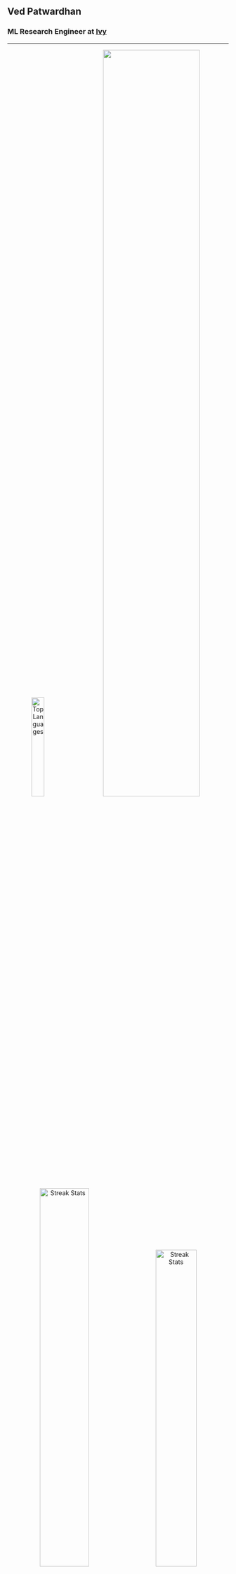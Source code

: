 ## Ved Patwardhan

### ML Research Engineer at [**Ivy**](https://unify.ai)

---
<p align="center">
<img src="https://github-readme-stats.vercel.app/api/top-langs/?username=vedpatwardhan&hide_border=true&theme=tokyonight" alt="Top Languages" width="24%"/>&nbsp;&nbsp;&nbsp;&nbsp;&nbsp;&nbsp;&nbsp;
<img src="https://github-readme-activity-graph.vercel.app/graph?username=vedpatwardhan&hide_border=true&theme=tokyo-night" width="66%">
<br><br>
<img src="https://github-readme-streak-stats.herokuapp.com/?user=vedpatwardhan&hide_border=true&theme=tokyonight" alt="Streak Stats" width="47%"/>&nbsp;&nbsp;&nbsp;&nbsp;&nbsp;&nbsp;&nbsp;<img src="https://github-readme-stats.vercel.app/api?username=vedpatwardhan&hide_border=true&theme=tokyonight" alt="Streak Stats" width="43%"/>
</p>

